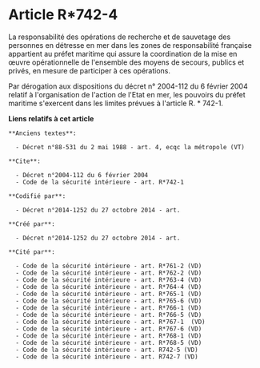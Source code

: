 # Article R*742-4 

La responsabilité des opérations de recherche et de sauvetage des personnes en détresse en mer dans les zones de
responsabilité française appartient au préfet maritime qui assure la coordination de la mise en œuvre opérationnelle de
l'ensemble des moyens de secours, publics et privés, en mesure de participer à ces opérations. 

Par dérogation aux dispositions du décret n° 2004-112 du 6 février 2004 relatif à l'organisation de l'action de l'Etat en
mer, les pouvoirs du préfet maritime s'exercent dans les limites prévues à l'article R. * 742-1.

**Liens relatifs à cet article**

	**Anciens textes**:

	  - Décret n°88-531 du 2 mai 1988 - art. 4, ecqc la métropole (VT)

	**Cite**:

	  - Décret n°2004-112 du 6 février 2004
	  - Code de la sécurité intérieure - art. R*742-1

	**Codifié par**:

	  - Décret n°2014-1252 du 27 octobre 2014 - art.

	**Créé par**:

	  - Décret n°2014-1252 du 27 octobre 2014 - art.

	**Cité par**:

	  - Code de la sécurité intérieure - art. R*761-2 (VD)
	  - Code de la sécurité intérieure - art. R*762-2 (VD)
	  - Code de la sécurité intérieure - art. R*763-4 (VD)
	  - Code de la sécurité intérieure - art. R*764-4 (VD)
	  - Code de la sécurité intérieure - art. R*765-1 (VD)
	  - Code de la sécurité intérieure - art. R*765-6 (VD)
	  - Code de la sécurité intérieure - art. R*766-1 (VD)
	  - Code de la sécurité intérieure - art. R*766-5 (VD)
	  - Code de la sécurité intérieure - art. R*767-1  (VD)
	  - Code de la sécurité intérieure - art. R*767-6 (VD)
	  - Code de la sécurité intérieure - art. R*768-1 (VD)
	  - Code de la sécurité intérieure - art. R*768-5 (VD)
	  - Code de la sécurité intérieure - art. R742-5 (VD)
	  - Code de la sécurité intérieure - art. R742-7 (VD)
